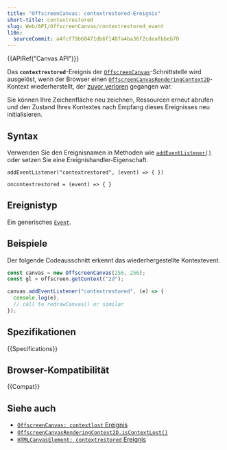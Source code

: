 ```yaml
---
title: "OffscreenCanvas: contextrestored-Ereignis"
short-title: contextrestored
slug: Web/API/OffscreenCanvas/contextrestored_event
l10n:
  sourceCommit: a4fcf79b60471db6f148fa4ba36f2cdeafbbeb70
---
```


{{APIRef("Canvas API")}}

Das **`contextrestored`**-Ereignis der [`OffscreenCanvas`](/de/docs/Web/API/OffscreenCanvas)-Schnittstelle wird ausgelöst, wenn der Browser einen [`OffscreenCanvasRenderingContext2D`](/de/docs/Web/API/OffscreenCanvasRenderingContext2D)-Kontext wiederherstellt, der [zuvor verloren](/de/docs/Web/API/OffscreenCanvas/contextlost_event) gegangen war.

Sie können Ihre Zeichenfläche neu zeichnen, Ressourcen erneut abrufen und den Zustand Ihres Kontextes nach Empfang dieses Ereignisses neu initialisieren.

## Syntax

Verwenden Sie den Ereignisnamen in Methoden wie [`addEventListener()`](/de/docs/Web/API/EventTarget/addEventListener) oder setzen Sie eine Ereignishandler-Eigenschaft.

```js-nolint
addEventListener("contextrestored", (event) => { })

oncontextrestored = (event) => { }
```

## Ereignistyp

Ein generisches [`Event`](/de/docs/Web/API/Event).

## Beispiele

Der folgende Codeausschnitt erkennt das wiederhergestellte Kontextevent.

```js
const canvas = new OffscreenCanvas(256, 256);
const gl = offscreen.getContext("2d");

canvas.addEventListener("contextrestored", (e) => {
  console.log(e);
  // call to redrawCanvas() or similar
});
```

## Spezifikationen

{{Specifications}}

## Browser-Kompatibilität

{{Compat}}

## Siehe auch

- [`OffscreenCanvas: contextlost` Ereignis](/de/docs/Web/API/OffscreenCanvas/contextlost_event)
- [`OffscreenCanvasRenderingContext2D.isContextLost()`](/de/docs/Web/API/OffscreenCanvasRenderingContext2D#canvasrenderingcontext2d.iscontextlost)
- [`HTMLCanvasElement: contextrestored` Ereignis](/de/docs/Web/API/HTMLCanvasElement/contextrestored_event)
